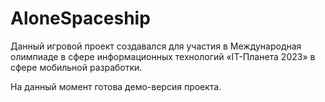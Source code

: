 # AloneSpaceship

Данный игровой проект создавался для участия в Международная олимпиаде в сфере информационных технологий «IT-Планета 2023» в сфере мобильной разработки.

На данный момент готова демо-версия проекта.
